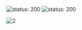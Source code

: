 <!-- ![riser_lang](https://github.com/user-attachments/assets/85e9b1b6-c763-4160-a530-299843639079) -->
![status: 200](https://img.shields.io/badge/status-200-brightgreen)
![status: 200](https://img.shields.io/badge/environment-windows-blue)

![2](https://github.com/user-attachments/assets/c44d0653-44e4-4e2f-ae97-76e3a21bd835)

